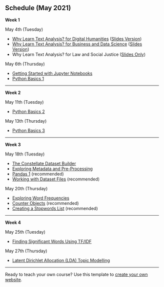 ## Schedule (May 2021)

**Week 1**

May 4th (Tuesday)
* [Why Learn Text Analysis? for Digital Humanities](./why-dh.md) ([Slides Version](https://tinyurl.com/yabsasgp)) 
* [Why Learn Text Analysis? for Business and Data Science](./why-ds.md) ([Slides Version](https://tinyurl.com/verqmpd))
* Why Learn Text Analysis? for Law and Social Justice ([Slides Only](https://tinyurl.com/ew2vphc))

May 6th (Thursday)
* [Getting Started with Jupyter Notebooks](../getting-started-with-jupyter.ipynb)
* [Python Basics 1](../python-basics-1.ipynb)
___
**Week 2**

May 11th (Tuesday)

* [Python Basics 2](../python-basics-2.ipynb)

May 13th (Thursday)

* [Python Basics 3](../python-basics-3.ipynb)
___
**Week 3**

May 18th (Tuesday)

* [The Constellate Dataset Builder](https://tdm-pilot.org/builder/)
* [Exploring Metadata and Pre-Processing](../exploring-metadata.ipynb)
* [Pandas 1](../pandas-1.ipynb) (recommended)
* [Working with Dataset Files](../working-with-dataset-files.ipynb) (recommended)

May 20th (Thursday)

* [Exploring Word Frequencies](../exploring-word-frequencies.ipynb)
* [Counter Objects](../counter-objects.ipynb) (recommended)
* [Creating a Stopwords List](../creating-stopwords-list.ipynb) (recommended)
___
**Week 4**

May 25th (Tuesday)

* [Finding Significant Words Using TF/IDF](../finding-significant-terms.ipynb)

May 27th (Thursday)

* [Latent Dirichlet Allocation (LDA) Topic Modelling](../topic-modeling.ipynb)
___

Ready to teach your own course? Use this template to [create your own website](./create-your-own.md).